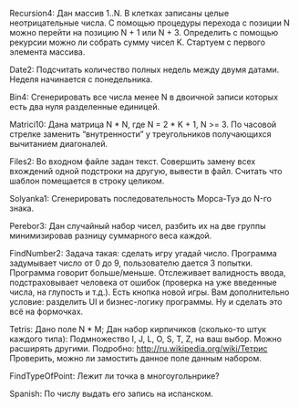 Recursion4: Дан массив 1..N. В клетках записаны целые
неотрицательные числа. С помощью процедуры перехода с
позиции N можно перейти на позицию N + 1 или N + 3.
Определить с помощью рекурсии можно ли собрать сумму
чисел K. Стартуем с первого элемента массива.

Date2: Подсчитать количество полных недель между двумя
датами. Неделя начинается с понедельника.

Bin4: Сгенерировать все числа менее N в двоичной записи
которых есть два нуля разделенные единицей.

Matrici10: Дана матрица N * N, где N = 2 * K + 1, N >= 3. По
часовой стрелке заменить “внутренности” у треугольников
получающихся вычитанием диагоналей.

Files2:  Во входном файле задан текст. Совершить замену всех
вхождений одной подстроки на другую, вывести в файл.
Считать что шаблон помещается в строку целиком.

Solyanka1:  Сгенерировать последовательность Морса-Туэ до N-го
знака.

Perebor3: Дан случайный набор чисел, разбить их на две группы
минимизировав разницу суммарного веса каждой.

FindNumber2: Задача такая: сделать игру угадай число.
Программа задумывает число от 0 до 9, пользователю дается 3 попытки. Программа говорит больше/меньше. Отслеживает валидность ввода, подстраховывает человека от ошибок (проверка на уже введенные числа, на глупость и т.д.). Есть кнопка новой игры. Вам дополнительно условие: разделить UI и бизнес-логику программы.
Ну и сделать это всё на формочках.

Tetris:
Дано поле N * M;
Дан набор кирпичиков (сколько-то штук каждого типа):
Подмножество I, J, L, O, S, T, Z, на ваш выбор. Можно
расширять другими.
Подробно: http://ru.wikipedia.org/wiki/Тетрис
Проверить, можно ли замостить данное поле данным
набором.

FindTypeOfPoint: Лежит ли точка в многоугольнрике?

Spanish: По числу выдать его запись на испанском.
